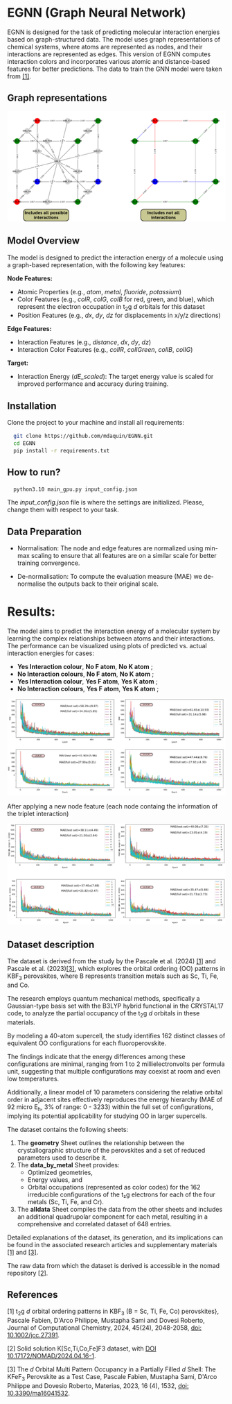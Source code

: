 # EGNN (Graph Neural Network)

EGNN is designed for the task of predicting molecular interaction energies based on graph-structured data. The model uses graph representations of chemical systems, where atoms are represented as nodes, and their interactions are represented as edges. This version of EGNN computes interaction colors and incorporates various atomic and distance-based features for better predictions. The data to train the GNN model were taken from [[1]](#1). 


## Graph representations 

<div align="center">
<img src="https://github.com/mdaquin/EGNN/blob/main/EGNN_logo.png?raw=true">
</div>

## Model Overview

The model is designed to predict the interaction energy of a molecule using a graph-based representation, with the following key features:

**Node Features:**
- Atomic Properties (e.g., *atom*, *metal*, *fluoride*, *potassium*)
- Color Features (e.g., *colR*, *colG*, *colB* for red, green, and blue), which represent the electron occupation in t<sub>2</sub>g *d* orbitals for this dataset
- Position Features (e.g., *dx*, *dy*, *dz* for  displacements in x/y/z directions)

**Edge Features:**
- Interaction Features (e.g., *distance*, *dx*, *dy*, *dz*)
- Interaction Color Features (e.g., *colIR*, *colIGreen*, *colIB*, *colIG*)

**Target:**
- Interaction Energy (*dE_scaled*): The target energy value is scaled for improved performance and accuracy during training.

## Installation 
Clone the project to your machine and install all requirements:
```bash
  git clone https://github.com/mdaquin/EGNN.git
  cd EGNN
  pip install -r requirements.txt
```
## How to run?  
```bash
  python3.10 main_gpu.py input_config.json
```
The *input_config.json* file is where the settings are initialized. Please, change them with respect to your task. 

## Data Preparation 

- Normalisation: The node and edge features are normalized using min-max scaling to ensure that all features are on a similar scale for better training convergence. 

- De-normalisation: To compute the evaluation measure (MAE) we de-normalise the outputs back to their original scale. 

# Results: 

The model aims to predict the interaction energy of a molecular system by learning the complex relationships between atoms and their interactions. The performance can be visualized using plots of predicted vs. actual interaction energies for cases: 

- **Yes Interaction colour**, **No F atom**, **No K atom** ; 
- **No Interaction colours**, **No F atom**, **No K atom** ; 
- **Yes Interaction colour**, **Yes F atom**, **Yes K atom** ; 
- **No Interaction colours**, **Yes F atom**, **Yes K atom** ;


<div align="center">
<img src="https://github.com/mdaquin/EGNN/blob/main/results_mae.png?raw=true">
</div>

After applying a new node feature (each node containg the information of the triplet interaction)

<div align="center">
<img src="https://github.com/mdaquin/EGNN/blob/main/res_mae_3param.png?raw=true">
</div>



## Dataset description

The dataset is derived from the study by the Pascale et al. (2024)  [[1]](#1) and Pascale et al. (2023)[[3]](#3), which explores the orbital ordering (OO) patterns 
in KBF<sub>3</sub> perovskites, where B represents transition metals such as Sc, Ti, Fe, and Co. 

The research employs quantum mechanical methods, specifically a Gaussian-type basis set with the B3LYP hybrid functional in the CRYSTAL17 code, to analyze the partial occupancy of the t<sub>2</sub>g *d* orbitals in these materials. 

By modeling a 40-atom supercell, the study identifies 162 distinct classes of equivalent OO configurations for each fluoroperovskite. 

The findings indicate that the energy differences among these configurations are minimal, ranging from 1 to 2 millielectronvolts per formula unit, suggesting that multiple configurations may coexist at room and even low temperatures. 

Additionally, a linear model of 10 parameters considering the relative orbital order in adjacent sites effectively reproduces the energy hierarchy (MAE of 92 micro E<sub>h</sub>, 3% of range: 0 - 3233) within the full set of configurations, implying its potential applicability for studying OO in larger supercells.

The dataset contains the following sheets:

 1. The **geometry** Sheet outlines the relationship between the crystallographic structure of the perovskites and a set of reduced parameters used to describe it.
 1. The **data_by_metal** Sheet provides:
    * Optimized geometries,
    * Energy values, and
    * Orbital occupations (represented as color codes) for the 162 irreducible configurations of the t₂g electrons for each of the four metals (Sc, Ti, Fe, and Cr).
 1. The **alldata** Sheet compiles the data from the other sheets and includes an additional quadrupolar component for each metal, resulting in a comprehensive and correlated dataset of 648 entries.

Detailed explanations of the dataset, its generation, and its implications can be found in the associated research articles and supplementary materials [[1]](#1) and [[3]](#3). 

The raw data from which the dataset is derived is accessible in the nomad repository [[2]](#2).

## References

<a id="1">[1]</a>
  t<sub>2</sub>g *d* orbital ordering patterns in KBF<sub>3</sub> (B = Sc,  Ti,  Fe,  Co) perovskites},
  Pascale Fabien, D'Arco Philippe, Mustapha Sami and Dovesi Roberto, 
  Journal of Computational Chemistry,
  2024, 45(24), 2048-2058,
  [doi: 10.1002/jcc.27391](https://dx.doi.org/10.1002/jcc.27391).

<a id="2">[2]</a>
  Solid solution K[Sc,Ti,Co,Fe]F3 dataset, with [DOI 10.17172/NOMAD/2024.04.16-1](https://dx.doi.org/10.17172/NOMAD/2024.04.16-1).

<a id="3">[3]</a>
  The *d* Orbital Multi Pattern Occupancy in a Partially Filled *d* Shell: The KFeF<sub>3</sub> Perovskite as a Test Case,
  Pascale Fabien, Mustapha Sami, D'Arco Philippe and Dovesio Roberto, 
  Materias, 2023, 16 (4), 1532,
  [doi: 10.3390/ma16041532](https://dx.doi.org/10.3390/ma16041532).
